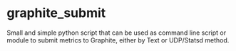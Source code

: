 # graphite_submit

Small and simple python script that can be used as command line script or module to submit metrics to Graphite, either by Text or UDP/Statsd method.
